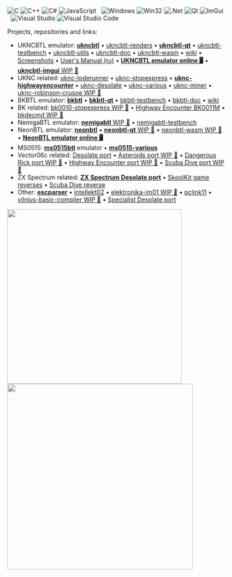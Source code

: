 ![C](https://img.shields.io/badge/C-%2300599C.svg?logo=c&logoColor=white) ![C++](https://img.shields.io/badge/C++-%2300599C.svg?logo=c%2B%2B&logoColor=white) ![C#](https://img.shields.io/badge/C%23-%23239120.svg?logo=c-sharp&logoColor=white) ![JavaScript](https://img.shields.io/badge/javascript-%23323330.svg?logo=javascript&logoColor=%23F7DF1E) &nbsp;
![Windows](https://img.shields.io/badge/Windows-0078D6?logo=windows&logoColor=white) ![Win32](https://img.shields.io/badge/Win32-008484) ![.Net](https://img.shields.io/badge/.NET-5C2D91?logo=.net&logoColor=white) ![Qt](https://img.shields.io/badge/Qt-%23217346.svg?logo=Qt&logoColor=white) ![ImGui](https://img.shields.io/badge/ImGui-%2300599C.svg) &nbsp;
![Visual Studio](https://img.shields.io/badge/Visual%20Studio-5C2D91.svg?logo=visual-studio&logoColor=white) ![Visual Studio Code](https://img.shields.io/badge/Visual%20Studio%20Code-0078d7.svg?logo=visual-studio-code&logoColor=white)

Projects, repositories and links:
* UKNCBTL emulator: [**ukncbtl**](https://github.com/nzeemin/ukncbtl/) • [ukncbtl-renders](https://github.com/nzeemin/ukncbtl-renders/) • [**ukncbtl-qt**](https://github.com/nzeemin/ukncbtl-qt/) • [ukncbtl-testbench](https://github.com/nzeemin/ukncbtl-testbench/) • [ukncbtl-utils](https://github.com/nzeemin/ukncbtl-utils/) • [ukncbtl-doc](https://github.com/nzeemin/ukncbtl-doc/) • [ukncbtl-wasm](https://github.com/nzeemin/ukncbtl-wasm/) • [wiki](https://github.com/nzeemin/ukncbtl-doc/wiki) • [Screenshots](https://github.com/nzeemin/ukncbtl-doc/wiki/Screenshots-ru) • [User's Manual (ru)](https://github.com/nzeemin/ukncbtl-doc/wiki/Users-Manual-ru) • [**UKNCBTL emulator online 🖥️**](https://nzeemin.github.io/ukncbtl-online.html) • [**ukncbtl-imgui** WIP 🚧](https://github.com/nzeemin/ukncbtl-imgui/)
* UKNC related: [uknc-loderunner](https://github.com/nzeemin/uknc-loderunner) • [uknc-stopexpress](https://github.com/nzeemin/uknc-stopexpress) • [**uknc-highwayencounter**](https://github.com/nzeemin/uknc-highwayencounter) • [uknc-desolate](https://github.com/nzeemin/uknc-desolate) • [uknc-various](https://github.com/nzeemin/uknc-various) • [uknc-miner](https://github.com/nzeemin/uknc-miner) • [uknc-robinson-crusoe WIP 🚧](https://github.com/nzeemin/uknc-robinson-crusoe)
* BKBTL emulator: [**bkbtl**](https://github.com/nzeemin/bkbtl) • [**bkbtl-qt**](https://github.com/nzeemin/bkbtl-qt) • [bkbtl-testbench](https://github.com/nzeemin/bkbtl-testbench) • [bkbtl-doc](https://github.com/nzeemin/bkbtl-doc) • [wiki](https://github.com/nzeemin/bkbtl-doc/wiki)
* BK related: [bk0010-stopexpress WIP 🚧](https://github.com/nzeemin/bk0010-stopexpress) • [Highway Encounter BK0011M](https://github.com/nzeemin/bk0011m-hwyenc) • [bkdecmd WIP 🚧](https://github.com/nzeemin/bkdecmd)
* NemigaBTL emulator: [**nemigabtl** WIP 🚧](https://github.com/nzeemin/nemigabtl) • [nemigabtl-testbench](https://github.com/nzeemin/nemigabtl-testbench)
* NeonBTL emulator: [**neonbtl**](https://github.com/nzeemin/neonbtl) • [**neonbtl-qt** WIP 🚧](https://github.com/nzeemin/neonbtl-qt) • [neonbtl-wasm WIP 🚧](https://github.com/nzeemin/neonbtl-wasm) • [**NeonBTL emulator online 🖥️**](https://nzeemin.github.io/neonbtl-online.html)
* MS0515: [**ms0515btl**](https://github.com/nzeemin/ms0515btl) emulator • [**ms0515-various**](https://github.com/nzeemin/ms0515-various)
* Vector06c related: [Desolate port](https://github.com/nzeemin/vector06c-desolate) • [Asteroids port WIP 🚧](https://github.com/nzeemin/vector06c-asteroids) • [Dangerous Rick port WIP 🚧](https://github.com/nzeemin/vector06c-dangerick) • [Highway Encounter port WIP 🚧](https://github.com/nzeemin/vector06c-highwayencounter) • [Scuba Dive port WIP 🚧](https://github.com/nzeemin/vector06c-scubadive)
* ZX Spectrum related: [**ZX Spectrum Desolate port**](https://github.com/nzeemin/spectrum-desolate) • [SkoolKit game reverses](https://github.com/nzeemin/skoolkit-game-revs) • [Scuba Dive reverse](https://github.com/nzeemin/spectrum-scubadive-rev)
* Other: [**escparser**](https://github.com/nzeemin/escparser) • [intellekt02](https://github.com/nzeemin/intellekt02/) • [elektronika-im01 WIP 🚧](https://github.com/nzeemin/elektronika-im01) • [pclink11](https://github.com/nzeemin/pclink11/) • [vilnius-basic-compiler WIP 🚧](https://github.com/nzeemin/vilnius-basic-compiler) • [Specialist Desolate port](https://github.com/nzeemin/specialist-desolate)

<img src="https://github-readme-stats.vercel.app/api?username=nzeemin&show_icons=true&theme=default" width="400"/> <img src="https://streak-stats.vercel.app?user=nzeemin&layout=compact&theme=default" width="426"/>
